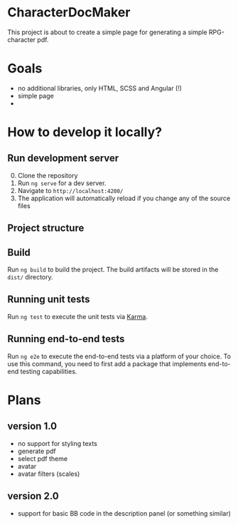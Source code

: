 # CharacterDocMaker

This project is about to create a simple page for generating a simple RPG-character pdf.

# Goals

- no additional libraries, only HTML, SCSS and Angular (!)
- simple page
-

# How to develop it locally?

## Run development server

0. Clone the repository
1. Run `ng serve` for a dev server.
2. Navigate to `http://localhost:4200/`
3. The application will automatically reload if you change any of the source files

## Project structure

## Build

Run `ng build` to build the project. The build artifacts will be stored in the `dist/` directory.

## Running unit tests

Run `ng test` to execute the unit tests via [Karma](https://karma-runner.github.io).

## Running end-to-end tests

Run `ng e2e` to execute the end-to-end tests via a platform of your choice. To use this command, you need to first add a package that implements end-to-end testing capabilities.

# Plans

## version 1.0

- no support for styling texts
- generate pdf
- select pdf theme
- avatar
- avatar filters (scales)

## version 2.0

- support for basic BB code in the description panel (or something similar)
